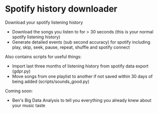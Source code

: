 # Spotify history downloader

Download your spotify listening history

* Download the songs you listen to for > 30 seconds (this is your normal spotify listening history)
* Generate detailed events (sub second accuracy) for spotify including play, skip, seek, pause, repeat, shuffle and spotify connect

Also contains scripts for useful things:

* Import last three months of listening history from spotify data export (gdpr.py)
* Move songs from one playlist to another if not saved within 30 days of being added (scripts/sounds_good.py)

Coming soon:

* Ben's Big Data Analysis to tell you everything you already knew about your music taste  